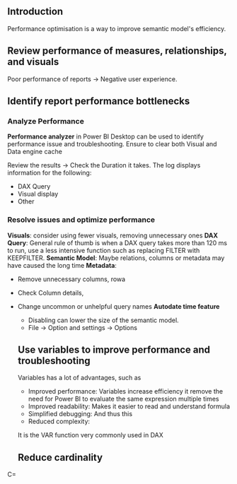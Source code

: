 ## Introduction ##
Performance optimisation is a way to improve semantic model's efficiency.

## Review performance of measures, relationships, and visuals ##
Poor performance of reports -> Negative user experience.

## Identify report performance bottlenecks ##

### Analyze Performance ###

**Performance analyzer** in Power BI Desktop can be used to identify performance issue and troubleshooting.
Ensure to clear both Visual and Data engine cache

Review the results -> Check the Duration it takes.
The log displays information for the following:
- DAX Query
- Visual display
- Other

### Resolve issues and optimize performance ###

**Visuals**: consider using fewer visuals, removing unnecessary ones
**DAX Query**: General rule of thumb is when a DAX query takes more than 120 ms to run, use a less intensive function such as replacing FILTER with KEEPFILTER.
**Semantic Model**: Maybe relations, columns or metadata may have caused the long time
**Metadata**: 
- Remove unnecessary columns, rowa
- Check Column details,
- Change uncommon or unhelpful query names
**Autodate time feature**
  - Disabling can lower the size of the semantic model.
  - File -> Option and settings -> Options

  ## Use variables to improve performance and troubleshooting
  Variables has a lot of advantages, such as
  - Improved performance: Variables increase efficiency it remove the need for Power BI to evaluate the same expression multiple times
  - Improved readability: Makes it easier to read and understand formula
  - Simplified debugging: And thus this
  - Reduced complexity:
 
  It is the VAR function very commonly used in DAX

  ## Reduce cardinality ##

C=
